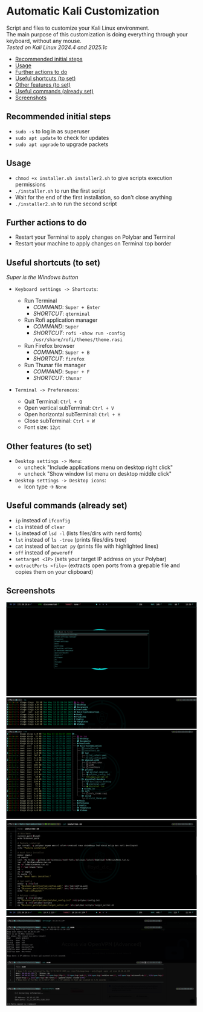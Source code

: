 # Automatic Kali Customization
Script and files to customize your Kali Linux environment.<br> 
The main purpose of this customization is doing everything through your keyboard, without any mouse.<br>
_Tested on Kali Linux 2024.4 and 2025.1c_

- [Recommended initial steps](#recommended-initial-steps)
- [Usage](#usage)
- [Further actions to do](#further-actions-to-do)
- [Useful shortcuts (to set)](#useful-shortcuts-to-set)
- [Other features (to set)](#other-features-to-set)
- [Useful commands (already set)](#useful-commands-already-set)
- [Screenshots](#screenshots)

## Recommended initial steps
- `sudo -s` to log in as superuser
- `sudo apt update` to check for updates
- `sudo apt upgrade` to upgrade packets

## Usage
- `chmod +x installer.sh installer2.sh` to give scripts execution permissions
- `./installer.sh` to run the first script
- Wait for the end of the first installation, so don't close anything
- `./installer2.sh` to run the second script

## Further actions to do
- Restart your Terminal to apply changes on Polybar and Terminal
- Restart your machine to apply changes on Terminal top border

## Useful shortcuts (to set)
_Super is the Windows button_
- `Keyboard settings -> Shortcuts`:
  - Run Terminal
    - _COMMAND_: `Super + Enter`
    - _SHORTCUT_: `qterminal`
  - Run Rofi application manager
    - _COMMAND_: `Super`
    - _SHORTCUT_: `rofi -show run -config /usr/share/rofi/themes/theme.rasi`
  - Run Firefox browser
    - _COMMAND_: `Super + B`
    - _SHORTCUT_: `firefox`
  - Run Thunar file manager
    - _COMMAND_: `Super + F`
    - _SHORTCUT_: `thunar` 

- `Terminal -> Preferences`:
  - Quit Terminal: `Ctrl + Q` 
  - Open vertical subTerminal: `Ctrl + V` 
  - Open horizontal subTerminal: `Ctrl + H` 
  - Close subTerminal: `Ctrl + W`
  - Font size: `12pt`

## Other features (to set)
- `Desktop settings -> Menu`: 
  - uncheck "Include applications menu on desktop right click"
  - uncheck "Show window list menu on desktop middle click"
- `Desktop settings -> Desktop icons`: 
  - Icon type -> `None`

## Useful commands (already set)
- `ip` instead of `ifconfig`
- `cls` instead of `clear`
- `ls` instead of `lsd -l` (lists files/dirs with nerd fonts)
- `lst` instead of `ls -tree` (prints files/dirs tree)
- `cat` instead of `batcat py` (prints file with highlighted lines)
- `off` instead of `poweroff`
- `settarget <IP>` (sets your target IP address on your Polybar)
- `extractPorts <file>` (extracts open ports from a grepable file and copies them on your clipboard)

## Screenshots
<img src="screenshots/rofi.png" alt="screenshotRofi">
<img src="screenshots/ls.png" alt="screenshotLs">
<img src="screenshots/lst.png" alt="screenshotLst">
<img src="screenshots/cat.png" alt="screenshotCat"><br>
<img src="screenshots/polybar.png" alt="screenshotPolybar">
<img src="screenshots/utilities.png" alt="screenshotUtilities">
